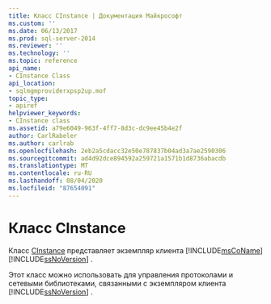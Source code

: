 ```yaml
---
title: Класс CInstance | Документация Майкрософт
ms.custom: ''
ms.date: 06/13/2017
ms.prod: sql-server-2014
ms.reviewer: ''
ms.technology: ''
ms.topic: reference
api_name:
- CInstance Class
api_location:
- sqlmgmproviderxpsp2up.mof
topic_type:
- apiref
helpviewer_keywords:
- CInstance class
ms.assetid: a79e6049-963f-4ff7-8d3c-dc9ee45b4e2f
author: CarlRabeler
ms.author: carlrab
ms.openlocfilehash: 2eb2a5cdacc32e50e787837b04ad3a7ae2590306
ms.sourcegitcommit: ad4d92dce894592a259721a1571b1d8736abacdb
ms.translationtype: MT
ms.contentlocale: ru-RU
ms.lasthandoff: 08/04/2020
ms.locfileid: "87654091"
---
```

# <a name="cinstance-class"></a>Класс CInstance
  Класс [CInstance](cinstance-class.md) представляет экземпляр клиента [!INCLUDE[msCoName](../../includes/msconame-md.md)] [!INCLUDE[ssNoVersion](../../includes/ssnoversion-md.md)] .  
  
 Этот класс можно использовать для управления протоколами и сетевыми библиотеками, связанными с экземпляром клиента [!INCLUDE[ssNoVersion](../../includes/ssnoversion-md.md)] .  
  
  
